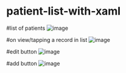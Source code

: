 # patient-list-with-xaml

#list of patients
![image](https://user-images.githubusercontent.com/86399171/199477234-b456afa7-d875-427d-8f25-0220ab0a3583.png)

#on view/tapping a record in list
![image](https://user-images.githubusercontent.com/86399171/199477341-e42bf7ac-2ab1-45bc-ac61-a211db1dfcaa.png)

#edit button
![image](https://user-images.githubusercontent.com/86399171/199477453-61a43793-f7eb-4a50-8805-388811df5e3b.png)

#add button
![image](https://user-images.githubusercontent.com/86399171/199477549-7ed746f9-75a2-4f64-943f-2a8ca52a8b03.png)
